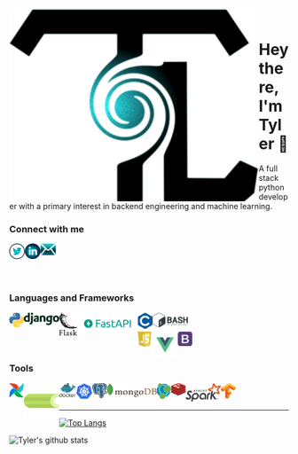 <img align="left" alt="codeSTACKr.com" width="450px" src="./perfect.svg" />
<br>

# Hey there, I'm Tyler 👋
A full stack python developer with a primary interest in backend engineering and machine learning.

### Connect with me

[<img align="left" alt="codeSTACKr | Twitter" width="28px" src="./twitter_custom.png" />][twitter]
[<img align="left" alt="codeSTACKr | LinkedIn" width="28px" src="./linkedin_custom.png" />][linkedin]
<!--[<img align="left" alt="codeSTACKr | Youtube" width="28px" src="./youtube_light.svg" />][youtube]-->
[<img align="left" alt="codeSTACKr | Mail" width="28px" src="./mail.svg" />][mail]
<br>
<!--
### Check out my website
[<img align="left" alt="codeSTACKr.com" width="32px" src="./LAST_FLAVY.png" />][website]-->


<br/>
<br/>

### Languages and Frameworks
<img align="left" width="26px" src="./tool_python.png" />
<img align="left" width="64px" src="./tool_django.svg" />
<img align="left" width="32px" src="./tool_flask.svg" />
<img align="left" width="110px" src="./tool_fastapi.png" />
<img align="left" width="26px" src="./tool_c.png" />
<img align="left" width="64px" src="./tool_bash.svg" />
<br>
<br>
<img align="left" width="24px" src="./tool_js.svg" />
<img align="left" width="48px" src="./tool_vue.png" />
<img align="left" width="26px" src="./tool_bootstrap.png" />


<br>
<br>

### Tools

<img align="left" width="26px" src="./tool_airflow.png" />
<img align="left" width="64px" src="./tool_celery.png" style="margin-bottom: 10px;"/>
<img align="left" width="30px" src="./tool_docker.svg" />
<img align="left" width="30px" src="./tool_kubernetes.svg" />
<img align="left" width="26px" src="./tool_postgres.svg" />
<img align="left" width="90px" src="./tool_mongodb.svg" />
<img align="left" width="26px" src="./tool_neo4j.svg" />
<img align="left" width="26px" src="./tool_redis.svg" />
<img align="left" width="64px" src="./tool_spark.svg" />
<img align="left" width="26px" src="./tool_tensorflow.svg" />

<br>
<br>


<!--
- 🔭 I’m currently working on my Bootstrap-Vue and FastAPI website
- 🌱 I’m currently learning System Design
- 👯 I’m looking to collaborate on anything that helps sustainability
- 🤔 I’m looking for help with Swarm AI
- 💬 Ask me about anything
- 📫 How to reach me: tyler.m.lozano@gmail.com
- ⚡ Fun fact: If Pinocchio says “My Nose Will Grow Now”, it would cause a paradox. -->

[website]: https://lozano.ai
[twitter]: https://twitter.com/lozano_ai
[youtube]: https://www.youtube.com/channel/UCT8lhfeQYSyJuMlR28dDDdw?view_as=subscriber
[linkedin]: https://linkedin.com/in/tylerlozano
[mail]: mailto:tyler.m.lozano@gmail.com

<hr>

[![Top Langs](https://github-readme-stats.vercel.app/api/top-langs/?username=tylerlozano&theme=tokyonight)](https://github.com/tylerlozano/github-readme-stats)

![Tyler's github stats](https://github-readme-stats.vercel.app/api?username=tylerlozano&theme=tokyonight)
